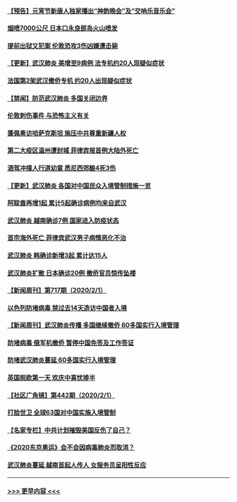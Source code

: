 #### [【预告】元宵节新唐人独家播出“神韵晚会”及“交响乐音乐会”](../pages/prog202/a102767674.md?t=02031344) 
#### [烟喷7000公尺 日本口永良部岛火山喷发](../pages/prog202/a102767687.md?t=02031344) 
#### [提前出狱又犯案 伦敦恐攻3伤凶嫌遭击毙](../pages/prog202/a102767635.md?t=02031344) 
#### [【更新】武汉肺炎 美增至9病例 法专机约20人现疑似症状](../pages/prog202/a102758911.md?t=02031344) 
#### [法国第2架武汉撤侨专机 约20人出现疑似症状](../pages/prog202/a102767617.md?t=02031344) 
#### [【禁闻】防范武汉肺炎  多国关闭边界](../pages/prog202/a102767542.md?t=02031344) 
#### [伦敦刺伤事件 与恐怖主义有关](../pages/prog202/a102767509.md?t=02031344) 
#### [蓬佩奥访哈萨克斯坦 施压中共尊重新疆人权](../pages/prog202/a102767395.md?t=02031344) 
#### [第二大疫区温州遭封城 菲律宾报首例大陆外死亡](../pages/prog202/a102767388.md?t=02031344) 
#### [酒驾冲撞人行道幼童 悉尼西郊酿4死3伤](../pages/prog202/a102767238.md?t=02031344) 
#### [【更新】武汉肺炎 各国对中国民众入境管制措施一览](../pages/prog202/a102767170.md?t=02031344) 
#### [阿联酋再增1起 累计5起确诊病例均来自武汉](../pages/prog202/a102767207.md?t=02031344) 
#### [武汉肺炎 越南确诊7例 国家进入防疫状态](../pages/prog202/a102767186.md?t=02031344) 
#### [首宗海外死亡 菲律宾武汉男子病情恶化不治](../pages/prog202/a102767150.md?t=02031344) 
#### [武汉肺炎 韩确诊新增3起 累计达15人](../pages/prog202/a102767132.md?t=02031344) 
#### [武汉肺炎扩散 日本确诊20例 撤侨官员惊传坠楼](../pages/prog202/a102767109.md?t=02031344) 
#### [【新闻周刊】第717期（2020/2/1）](../pages/prog202/a102767114.md?t=02031344) 
#### [以色列防堵病毒 禁过去14天造访中国者入境](../pages/prog202/a102767091.md?t=02031344) 
#### [【新闻周刊】武汉肺炎传播 多国继续撤侨 60多国实行入境管理](../pages/prog202/a102767044.md?t=02031344) 
#### [防堵病毒 俄军机撤侨 暂停中国免签及工作签证](../pages/prog202/a102767084.md?t=02031344) 
#### [防堵武汉肺炎蔓延 60多国实行入境管理](../pages/prog202/a102766756.md?t=02031344) 
#### [英国脱欧第一天 欢庆中喜忧掺半](../pages/prog202/a102766971.md?t=02031344) 
#### [【社区广角镜】第442期（2020/2/1）](../pages/prog202/a102766826.md?t=02031344) 
#### [打脸世卫 全球63国对中国实施入境管制](../pages/prog202/a102766497.md?t=02031344) 
#### [【名家专栏】中共计划摧毁美国反伤了自己？](../pages/prog202/a102766174.md?t=02031344) 
#### [《2020东京奥运》会不会因病毒肺炎而取消？](../pages/prog202/a102766393.md?t=02031344) 
#### [武汉肺炎蔓延  越南首起人传人 女服务员呈阳性反应](../pages/prog202/a102766314.md?t=02031344) 

----
#### [ >>> 更早内容 <<< ](../indexes/prog202-earlier.md)
